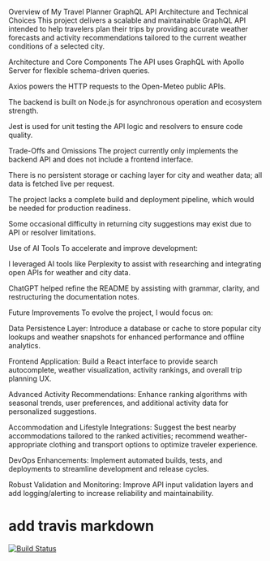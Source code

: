 Overview of My Travel Planner GraphQL API Architecture and Technical Choices
This project delivers a scalable and maintainable GraphQL API intended to help travelers plan their trips by providing accurate weather forecasts and activity recommendations tailored to the current weather conditions of a selected city.

Architecture and Core Components
The API uses GraphQL with Apollo Server for flexible schema-driven queries.

Axios powers the HTTP requests to the Open-Meteo public APIs.

The backend is built on Node.js for asynchronous operation and ecosystem strength.

Jest is used for unit testing the API logic and resolvers to ensure code quality.

Trade-Offs and Omissions
The project currently only implements the backend API and does not include a frontend interface.

There is no persistent storage or caching layer for city and weather data; all data is fetched live per request.

The project lacks a complete build and deployment pipeline, which would be needed for production readiness.

Some occasional difficulty in returning city suggestions may exist due to API or resolver limitations.

Use of AI Tools
To accelerate and improve development:

I leveraged AI tools like Perplexity to assist with researching and integrating open APIs for weather and city data.

ChatGPT helped refine the README by assisting with grammar, clarity, and restructuring the documentation notes.

Future Improvements
To evolve the project, I would focus on:

Data Persistence Layer:
Introduce a database or cache to store popular city lookups and weather snapshots for enhanced performance and offline analytics.

Frontend Application:
Build a React interface to provide search autocomplete, weather visualization, activity rankings, and overall trip planning UX.

Advanced Activity Recommendations:
Enhance ranking algorithms with seasonal trends, user preferences, and additional activity data for personalized suggestions.

Accommodation and Lifestyle Integrations:
Suggest the best nearby accommodations tailored to the ranked activities; recommend weather-appropriate clothing and transport options to optimize traveler experience.

DevOps Enhancements:
Implement automated builds, tests, and deployments to streamline development and release cycles.

Robust Validation and Monitoring:
Improve API input validation layers and add logging/alerting to increase reliability and maintainability.

# add travis markdown
[![Build Status](https://app.travis-ci.com/nguThapelo/TPA.svg?token=u181h9zra4pJQPTUCHxw&branch=master)](https://app.travis-ci.com/nguThapelo/TPA)